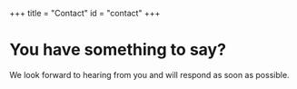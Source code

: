 +++
title = "Contact"
id = "contact"
+++

# You have something to say?

We look forward to hearing from you and will respond as soon as possible.

